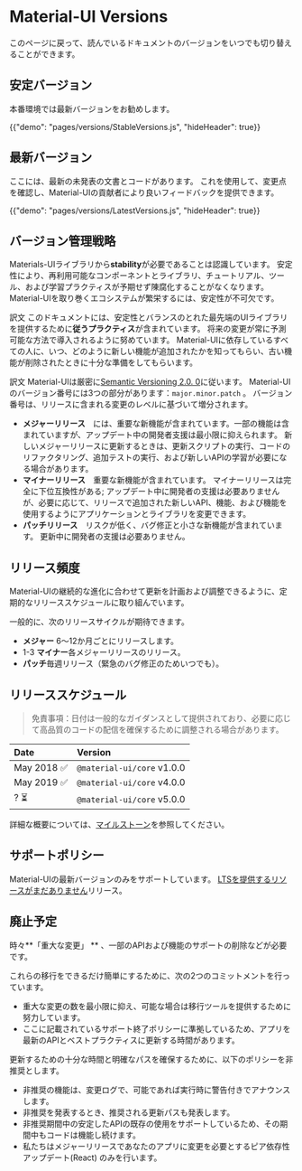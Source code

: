 # Material-UI Versions

<p class="description">このページに戻って、読んでいるドキュメントのバージョンをいつでも切り替えることができます。</p>

## 安定バージョン

本番環境では最新バージョンをお勧めします。

{{"demo": "pages/versions/StableVersions.js", "hideHeader": true}}

## 最新バージョン

ここには、最新の未発表の文書とコードがあります。 これを使用して、変更点を確認し、Material-UIの貢献者により良いフィードバックを提供できます。

{{"demo": "pages/versions/LatestVersions.js", "hideHeader": true}}

## バージョン管理戦略

Materials-UIライブラリから**stability**が必要であることは認識しています。 安定性により、再利用可能なコンポーネントとライブラリ、チュートリアル、ツール、および学習プラクティスが予期せず陳腐化することがなくなります。 Material-UIを取り巻くエコシステムが繁栄するには、安定性が不可欠です。

訳文 このドキュメントには、安定性とバランスのとれた最先端のUIライブラリを提供するために**従うプラクティス**が含まれています。 将来の変更が常に予測可能な方法で導入されるように努めています。 Material-UIに依存しているすべての人に、いつ、どのように新しい機能が追加されたかを知ってもらい、古い機能が削除されたときに十分な準備をしてもらいます。

訳文 Material-UIは厳密に[Semantic Versioning 2.0. 0](https://semver.org/)に従います。 Material-UIのバージョン番号には3つの部分があります：` major.minor.patch ` 。 バージョン番号は、リリースに含まれる変更のレベルに基づいて増分されます。

- **メジャーリリース**　には、重要な新機能が含まれています。一部の機能は含まれていますが、アップデート中の開発者支援は最小限に抑えられます。 新しいメジャーリリースに更新するときは、更新スクリプトの実行、コードのリファクタリング、追加テストの実行、および新しいAPIの学習が必要になる場合があります。
- **マイナーリリース**　重要な新機能が含まれています。 マイナーリリースは完全に下位互換性がある; アップデート中に開発者の支援は必要ありませんが、必要に応じて、リリースで追加された新しいAPI、機能、および機能を使用するようにアプリケーションとライブラリを変更できます。
- **パッチリリース**　リスクが低く、バグ修正と小さな新機能が含まれています。 更新中に開発者の支援は必要ありません。

## リリース頻度

Material-UIの継続的な進化に合わせて更新を計画および調整できるように、定期的なリリーススケジュールに取り組んでいます。

一般的に、次のリリースサイクルが期待できます。

- **メジャー** 6〜12か月ごとにリリースします。
- 1-3 **マイナー**各メジャーリリースのリリース。
- **パッチ**毎週リリース（緊急のバグ修正のためいつでも）。

## リリーススケジュール

> 免責事項：日付は一般的なガイダンスとして提供されており、必要に応じて高品質のコードの配信を確保するために調整される場合があります。

| Date       | Version                    |
|:---------- |:-------------------------- |
| May 2018 ✅ | `@material-ui/core` v1.0.0 |
| May 2019 ✅ | `@material-ui/core` v4.0.0 |
| ? ⏳        | `@material-ui/core` v5.0.0 |


詳細な概要については、[マイルストーン](https://github.com/mui-org/material-ui/milestones)を参照してください。

## サポートポリシー

Material-UIの最新バージョンのみをサポートしています。 [ LTSを提供するリソースがまだありません](https://en.wikipedia.org/wiki/Long-term_support)リリース。

## 廃止予定

時々**「重大な変更」 ** 、一部のAPIおよび機能のサポートの削除などが必要です。

これらの移行をできるだけ簡単にするために、次の2つのコミットメントを行っています。

- 重大な変更の数を最小限に抑え、可能な場合は移行ツールを提供するために努力しています。
- ここに記載されているサポート終了ポリシーに準拠しているため、アプリを最新のAPIとベストプラクティスに更新する時間があります。

更新するための十分な時間と明確なパスを確保するために、以下のポリシーを非推奨とします。

- 非推奨の機能は、変更ログで、可能であれば実行時に警告付きでアナウンスします。
- 非推奨を発表するとき、推奨される更新パスも発表します。
- 非推奨期間中の安定したAPIの既存の使用をサポートしているため、その期間中もコードは機能し続けます。
- 私たちはメジャーリリースであなたのアプリに変更を必要とするピア依存性アップデート(React) のみを行います。